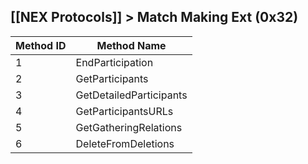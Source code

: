 ## [[NEX Protocols]] > Match Making Ext (0x32)

| Method ID | Method Name |
| --- | --- |
| 1 | EndParticipation |
| 2 | GetParticipants |
| 3 | GetDetailedParticipants |
| 4 | GetParticipantsURLs |
| 5 | GetGatheringRelations |
| 6 | DeleteFromDeletions |